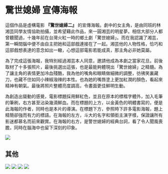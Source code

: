 # 驚世媳婦 宣傳海報

這個作品是虛構電影 **『驚世媳婦二』** 的宣傳海報。劇中的女主角，是由同班的林湘芸同學友情協助拍攝，並希望藉此作品，來一圓湘芸的明星夢。相信大部分人都曾聽聞過，十幾年前在台灣火紅一時的鄉土劇「驚世媳婦」。而在我認識了湘芸，第一瞬間腦中便不由自主把她和這部戲連接在了一起。湘芸他的人物性格，恰巧和這部戲想表達的意念如出一轍，心想這部電影若能成真，那主角必非她莫屬。

為了完成這張海報，我特別經過湘芸本人同意，邀請他成為本劇之當家花旦。前後取材了十多張照片，最後挑選出這張，也是最能夠體現出「驚世媳婦」之精髓。為了讓主角的表情更加冷血殘酷，我為他的嘴角和眼睛做細微的調整，彷彿笑裏藏刀，也藏不住如同小辣椒潑辣的本性。也為她的嘴唇塗上更加紅潤的顏色，看起來精神有朝氣。最後將照片整體亮度調高，令畫面更佳鮮明生動。

為創造出聳動的感覺，電影標題採用鮮紅色，並且在原本的標楷字體外，加入毛筆的筆刷，右方甚至沾染幾滴鮮血。而在標題的上方，以金黃色的明體書寫的，便是此海報的作者，同時也是本片的導演。在標題下方，參照時下許多電影海報，題上精簡卻強而有力的標語。在海報的左方，斗大的名字和領銜主演字樣，保證讓所有影迷都慕名而前來觀賞。在海報的右方，是警世媳婦的經典台詞，看了令人聞風喪膽，同時在腦海中也留下深刻的印象。

![](img/jingshixifu/poster1.png)


## 其他

![](img/jingshixifu/tv1.png)
![](img/jingshixifu/tv2.png)
![](img/jingshixifu/tv3.png)
![](img/jingshixifu/tv4.png)
